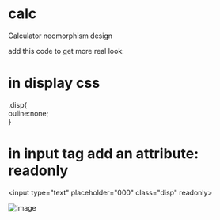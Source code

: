 # calc
Calculator neomorphism design

add this code to get more real look:

# in display css

.disp{ <br>
ouline:none; <br>
}

# in input tag add an attribute: readonly

&lt;input type="text" placeholder="000" class="disp" readonly&gt;

![image](https://user-images.githubusercontent.com/44065962/147349936-cb736937-d661-4c76-8ef1-09bb2a364404.png)

